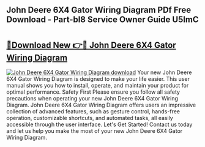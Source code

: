## John Deere 6X4 Gator Wiring Diagram PDf Free Download - Part-bl8 Service Owner Guide U5ImC

# <h2><a href="http://dfsntky.blite.top/?on=John+Deere+6X4+Gator+Wiring+Diagram">🔗Download New 👉🔴 John Deere 6X4 Gator Wiring Diagram</a></h2>

[![John Deere 6X4 Gator Wiring Diagram download](https://i.imgur.com/lujVjoI.png)](http://dfsntky.blite.top/?on=John+Deere+6X4+Gator+Wiring+Diagram)
Your new John Deere 6X4 Gator Wiring Diagram is designed to make your life easier. This user manual shows you how to install, operate, and maintain your product for optimal performance. Safety First Please ensure you follow all safety precautions when operating your new John Deere 6X4 Gator Wiring Diagram. John Deere 6X4 Gator Wiring Diagram offers users an impressive collection of advanced features, such as gesture control, hands-free operation, customizable shortcuts, and automated tasks, all easily accessible through the user interface. Let's Get Started! Contact us today and let us help you make the most of your new John Deere 6X4 Gator Wiring Diagram.
